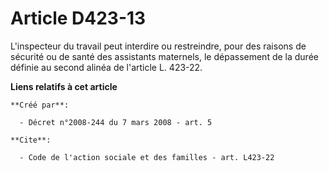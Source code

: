 # Article D423-13

L'inspecteur du travail peut interdire ou restreindre, pour des raisons de sécurité ou de santé des assistants maternels, le
dépassement de la durée définie au second alinéa de l'article L. 423-22.

**Liens relatifs à cet article**

	**Créé par**:

	  - Décret n°2008-244 du 7 mars 2008 - art. 5

	**Cite**:

	  - Code de l'action sociale et des familles - art. L423-22
